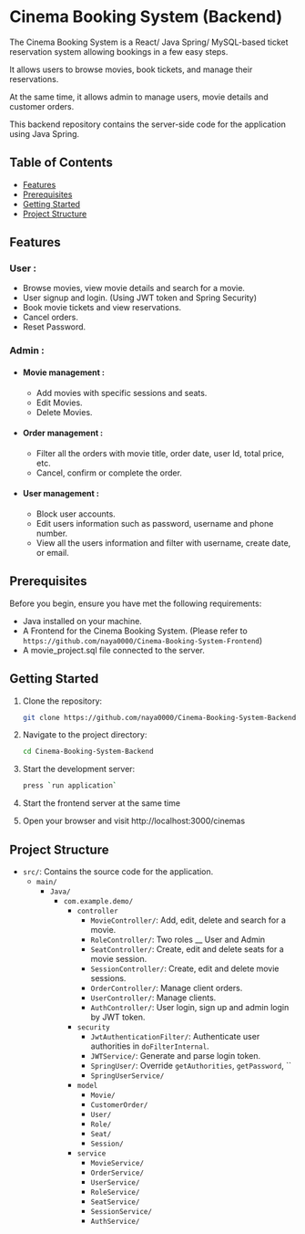 # Cinema Booking System (Backend)

The Cinema Booking System is a React/ Java Spring/ MySQL-based ticket reservation system allowing bookings in a few easy steps.  

It allows users to browse movies, book tickets, and manage their reservations. 

At the same time, it allows admin to manage users, movie details and customer orders. 

This backend repository contains the server-side code for the application using Java Spring.

## Table of Contents

- [Features](#features)
- [Prerequisites](#prerequisites)
- [Getting Started](#getting-started)
- [Project Structure](#project-structure)

## Features
### User :
- Browse movies, view movie details and search for a movie.
- User signup and login. (Using JWT token and Spring Security)
- Book movie tickets and view reservations.
- Cancel orders.
- Reset Password.

### Admin :
- #### Movie management :
  - Add movies with specific sessions and seats.
  - Edit Movies.
  - Delete Movies.
- #### Order management :
  - Filter all the orders with movie title, order date, user Id, total price, etc.
  - Cancel, confirm or complete the order.
- #### User management :
  - Block user accounts.
  - Edit users information such as password, username and phone number.
  - View all the users information and filter with username, create date, or email.

## Prerequisites

Before you begin, ensure you have met the following requirements:

- Java installed on your machine.
- A Frontend for the Cinema Booking System. (Please refer to `https://github.com/naya0000/Cinema-Booking-System-Frontend`)
- A movie_project.sql file connected to the server.

## Getting Started

1. Clone the repository:

   ```bash
   git clone https://github.com/naya0000/Cinema-Booking-System-Backend.git
2. Navigate to the project directory:
   ```bash
   cd Cinema-Booking-System-Backend
3. Start the development server:
   ```bash
   press `run application`
4. Start the frontend server at the same time
   
5. Open your browser and visit http://localhost:3000/cinemas

## Project Structure

- `src/`: Contains the source code for the application.
  - `main/`
    - `Java/`
      - `com.example.demo/`
        - `controller`
          - `MovieController/`: Add, edit, delete and search for a movie.
          - `RoleController/`: Two roles __ User and Admin
          - `SeatController/`: Create, edit and delete seats for a movie session.
          - `SessionController/`: Create, edit and delete movie sessions.
          - `OrderController/`: Manage client orders.
          - `UserController/`: Manage clients.
          - `AuthController/`: User login, sign up and admin login by JWT token.
        - `security`
          - `JwtAuthenticationFilter/`: Authenticate user authorities in `doFilterInternal`.
          - `JWTService/`: Generate and parse login token.
          - `SpringUser/`: Override `getAuthorities`, `getPassword`, ``
          - `SpringUserService/`
        - `model`
          - `Movie/`
          - `CustomerOrder/`
          - `User/`
          - `Role/`
          - `Seat/`
          - `Session/`
        - `service`
          - `MovieService/`
          - `OrderService/`
          - `UserService/`
          - `RoleService/`
          - `SeatService/`
          - `SessionService/`
          - `AuthService/`
       
          

